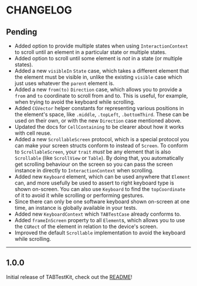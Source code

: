 # CHANGELOG

## Pending

- Added option to provide multiple states when using `InteractionContext` to scroll until an element in a particular state or multiple states.
- Added option to scroll until some element is _not_ in a state (or multiple states).
- Added a new `visibleIn` `State` case, which takes a different element that the element must be visible in, unlike the existing `visible` case which just uses whatever the `parent` element is.
- Added a new  `from(to)` `Direction` case, which allows you to provide a `from` and `to` coordinate to scroll from and to. This is useful, for example, when trying to avoid the keyboard while scrolling.
- Added `CGVector` helper constants for representing various positions in the element's space, like `.middle`, `.topLeft`, `.bottomThird`. These can be used on their own, or with the new `Direction` case mentioned above.
- Updated the docs for `CellContaining` to be clearer about how it works with cell reuse.
- Added a new `ScrollableScreen` protocol, which is a special protocol you can make your screen structs conform to instead of `Screen`. To conform to `ScrollableScreen`, your `trait` _must_ be any element that is also `Scrollable` (like `ScrollView` or `Table`). By doing that, you automatically get scrolling behaviour on the screen so you can pass the screen instance in directly to `InteractionContext` when scrolling.
- Added new `Keyboard` element, which can be used anywhere that `Element` can, and more usefully be used to assert to right keyboard type is shown on-screen. You can also use `Keyboard` to find the `topCoordinate` of it to avoid it while scrolling or performing gestures.
- Since there can only be one software keyboard shown on-screen at one time, an instance is globally available in your tests.
- Added new `KeyboardContext` which `TABTestCase` already conforms to.
- Added `frameInScreen` property to all `Element`s, which allows you to use the `CGRect` of the element in relation to the device's screen.
- Improved the default `Scrollable` implementation to avoid the keyboard while scrolling.

---

## 1.0.0

Initial release of TABTestKit, check out the [README](/README.md)!
